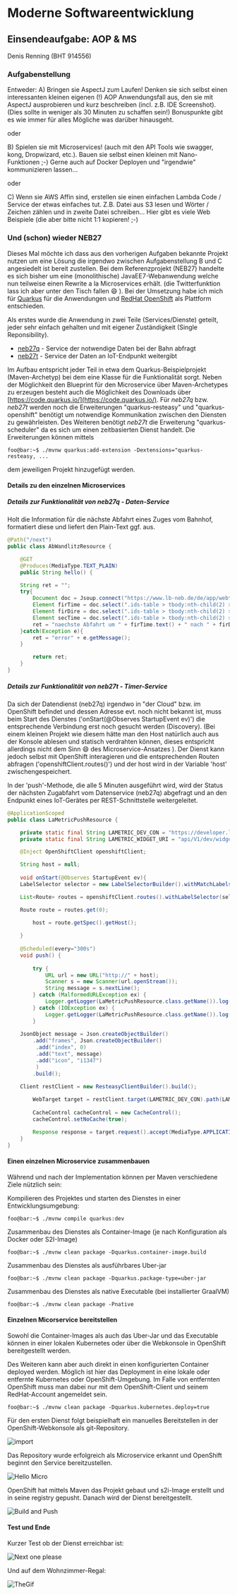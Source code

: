 # Moderne Softwareentwicklung


## Einsendeaufgabe: AOP & MS

Denis Renning (BHT 914556)

### Aufgabenstellung

Entweder:
A) Bringen sie AspectJ zum Laufen! Denken sie sich selbst einen interessanten kleinen eigenen (!) AOP Anwendungsfall aus, den sie mit AspectJ ausprobieren und kurz beschreiben (incl. z.B. IDE Screenshot). (Dies sollte in weniger als 30 Minuten zu schaffen sein!)
Bonuspunkte gibt es wie immer für alles Mögliche was darüber hinausgeht.

oder

B) Spielen sie mit Microservices! (auch mit den API Tools wie swagger, kong, Dropwizard, etc.). Bauen sie selbst einen kleinen mit Nano-Funktionen ;-)
Gerne auch auf Docker Deployen und "irgendwie" kommunizieren lassen...

oder

C) Wenn sie AWS Affin sind, erstellen sie einen einfachen Lambda Code / Service der etwas einfaches tut.
Z.B. Datei aus S3 lesen und Wörter / Zeichen zählen und in zweite Datei schreiben...
Hier gibt es viele Web Beispiele (die aber bitte nicht 1:1 kopieren! ;-)



### Und (schon) wieder NEB27

Dieses Mal möchte ich dass aus den vorherigen Aufgaben bekannte Projekt nutzen um eine Lösung die irgendwo zwischen Aufgabenstellung B und C angesiedelt ist bereit zustellen. Bei dem Referenzprojekt (NEB27) handelte es sich bisher um eine (monolithische) JavaEE7-Webanwendung welche nun teilweise einen Rewrite a la Microservices erhält. (die Twitterfunktion lass ich aber unter den Tisch fallen :smile: ). Bei der Umsetzung habe ich mich für [Quarkus](https://quarkus.io) für die Anwendungen und [RedHat OpenShift](https://www.redhat.com/de/technologies/cloud-computing/openshift) als Plattform entschieden.

Als erstes wurde die Anwendung in zwei Teile (Services/Dienste) geteilt, jeder sehr einfach gehalten und mit eigener Zuständigkeit (Single Reponsibility).

 - [neb27q](https://github.com/devtty/bhtms/tree/main/ModerneSoftwareentwicklung/MS/neb27q) - Service der notwendige Daten bei der Bahn abfragt
 - [neb27t](https://github.com/devtty/bhtms/tree/main/ModerneSoftwareentwicklung/MS/neb27t) - Service der Daten an IoT-Endpunkt weitergibt

Im Aufbau entspricht jeder Teil in etwa dem Quarkus-Beispielprojekt (Maven-Archetyp) bei dem eine Klasse für die Funktionalität sorgt. Neben der Möglichkeit den Blueprint für den Microservice über Maven-Archetypes zu erzeugen besteht auch die Möglichkeit des Downloads über [https://code.quarkus.io/](https://code.quarkus.io/). Für _neb27q_ bzw. _neb27t_ werden noch die Erweiterungen "quarkus-resteasy" und "quarkus-openshift" benötigt um notwendige Kommunikation zwischen den Diensten zu gewährleisten. Des Weiteren benötigt _neb27t_ die Erweiterung "quarkus-scheduler" da es sich um einen zeitbasierten Dienst handelt. Die Erweiterungen können mittels

``` console
foo@bar:~$ ./mvnw quarkus:add-extension -Dextensions="quarkus-resteasy, ...
```

dem jeweiligen Projekt hinzugefügt werden. 

#### Details zu den einzelnen Microservices

##### Details zur Funktionalität von neb27q - Daten-Service

Holt die Information für die nächste Abfahrt eines Zuges vom Bahnhof, formatiert diese und liefert den Plain-Text ggf. aus.

```java
@Path("/next")
public class AbWandlitzResource {

    @GET
    @Produces(MediaType.TEXT_PLAIN)
    public String hello() {

	String ret = "";
	try{
	    Document doc = Jsoup.connect("https://www.lb-neb.de/de/app/webtools/trains.widget?action=departure&stop=1510837020596").get();
	    Element firTime = doc.select(".ids-table > tbody:nth-child(2) > tr:nth-child(1) > td:nth-child(2)").first();
	    Element firDire = doc.select(".ids-table > tbody:nth-child(2) > tr:nth-child(1) > td:nth-child(3) > strong:nth-child(3)").first();
	    Element secTime = doc.select(".ids-table > tbody:nth-child(2) > tr:nth-child(2) > td:nth-child(2)").first();
	    ret = "naechste Abfahrt um " + firTime.text() + " nach " + firDire.text();
	}catch(Exception e){
	    ret = "error" + e.getMessage();
	}

        return ret;
    }
}
```
</p>

##### Details zur Funktionalität von neb27t - Timer-Service


Da sich der Datendienst (neb27q) irgendwo in "der Cloud" bzw. im OpenShift befindet und dessen Adresse evt. noch nicht bekannt ist, muss beim Start des Dienstes ('onStart(@Observes StartupEvent ev)') die entsprechende Verbindung erst noch gesucht werden (Discovery). (Bei einem kleinen Projekt wie diesem hätte man den Host natürlich auch aus der Konsole ablesen und statisch verdrahten können, dieses entspricht allerdings nicht dem Sinn :smile: des Microservice-Ansatzes  ). Der Dienst kann jedoch selbst mit OpenShift interagieren und die entsprechenden Routen abfragen ('openshiftClient.routes()') und der host wird in der Variable 'host' zwischengespeichert.

In der 'push'-Methode, die alle 5 Minuten ausgeführt wird, wird der Status der nächsten Zugabfahrt vom Datenservice (neb27q) abgefragt und an den Endpunkt eines IoT-Gerätes per REST-Schnittstelle weitergeleitet.



```java
@ApplicationScoped
public class LaMetricPushResource {

    private static final String LAMETRIC_DEV_CON = "https://developer.lametric.com";
    private static final String LAMETRIC_WIDGET_URI = "api/V1/dev/widget/update/com.lametric.20d9fabf0b232dc145b0b82d9deb8ea9/1 ";

    @Inject OpenShiftClient openshiftClient;

    String host = null;
    
    void onStart(@Observes StartupEvent ev){
	LabelSelector selector = new LabelSelectorBuilder().withMatchLabels(Map.ofEntries(entry("endpoint", "client"))).build();

	List<Route> routes = openshiftClient.routes().withLabelSelector(selector).list().getItems();

	Route route = routes.get(0);
        
        host = route.getSpec().getHost();

    }
    
    @Scheduled(every="300s")
    void push() {	
	
        try {
            URL url = new URL("http://" + host);
            Scanner s = new Scanner(url.openStream());
            String message = s.nextLine();
        } catch (MalformedURLException ex) {
            Logger.getLogger(LaMetricPushResource.class.getName()).log(Level.SEVERE, null, ex);
        } catch (IOException ex) {
            Logger.getLogger(LaMetricPushResource.class.getName()).log(Level.SEVERE, null, ex);
        }
        
	JsonObject message = Json.createObjectBuilder()
	    .add("frames", Json.createObjectBuilder()
		 .add("index", 0)
		 .add("text", message)
		 .add("icon", "i1347")
		 )
	    .build();

	Client restClient = new ResteasyClientBuilder().build();      
        
        WebTarget target = restClient.target(LAMETRIC_DEV_CON).path(LAMETRIC_WIDGET_URI);
        
        CacheControl cacheControl = new CacheControl();
        cacheControl.setNoCache(true);

        Response response = target.request().accept(MediaType.APPLICATION_JSON).cacheControl(cacheControl).header("X-Access-Token", accessToken).post(Entity.json(message));
    }
}
```

#### Einen einzelnen Microservice zusammenbauen

Während und nach der Implementation können per Maven verschiedene Ziele nützlich sein:

Kompilieren des Projektes und starten des Dienstes in einer Entwicklungsumgebung: 

``` console
foo@bar:~$ ./mvnw compile quarkus:dev
```

Zusammenbau des Dienstes als Container-Image (je nach Konfiguration als Docker oder S2I-Image)
``` console
foo@bar:~$ ./mvnw clean package -Dquarkus.container-image.build
```

Zusammenbau des Dienstes als ausführbares Uber-jar
``` console
foo@bar:~$ ./mvnw clean package -Dquarkus.package-type=uber-jar
```

Zusammenbau des Dienstes als native Executable (bei installierter GraalVM)
``` console
foo@bar:~$ ./mvnw clean package -Pnative
```

#### Einzelnen Micorservice bereitstellen

Sowohl die Container-Images als auch das Uber-Jar und das Executable können in einer lokalen Kubernetes oder über die Webkonsole in OpenShift bereitgestellt werden.

Des Weiteren kann aber auch direkt in einen konfigurierten Container deployed werden. Möglich ist hier das Deployment in eine lokale oder entfernte Kubernetes oder OpenShift-Umgebung.
Im Falle von entfernten OpenShift muss man dabei nur mit dem OpenShift-Client und seinem RedHat-Account angemeldet sein.

``` console
foo@bar:~$ ./mvnw clean package -Dquarkus.kubernetes.deploy=true
```

Für den ersten Dienst folgt beispielhaft ein manuelles Bereitstellen in der OpenShift-Webkonsole als git-Repository. 

![import](./ms_1import.png)

Das Repository wurde erfolgreich als Microservice erkannt und OpenShift beginnt den Service bereitzustellen.

![Hello Micro](./ms_2helloms.png)

OpenShift hat mittels Maven das Projekt gebaut und s2i-Image erstellt und in seine registry gepusht. Danach wird der Dienst bereitgestellt.

![Build and Push](./ms_3buildpush.png)


#### Test und Ende

Kurzer Test ob der Dienst erreichbar ist: 

![Next one please](./ms_4next.png)

Und auf dem Wohnzimmer-Regal:

![TheGif](./lametric.gif)


